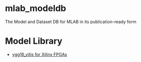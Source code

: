 # mlab_modeldb
The Model and Dataset DB for MLAB in its publication-ready form

# Model Library

- [vgg16_vitis for Xilinx FPGAs](models/vgg16_vitis)